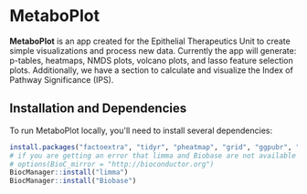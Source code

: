 # MetaboPlot

<p><b>MetaboPlot</b> is an app created for the Epithelial Therapeutics Unit to create simple visualizations and process new data. Currently the app will generate: p-tables, heatmaps, NMDS plots, volcano plots, and lasso feature selection plots. Additionally, we have a section to calculate and visualize the Index of Pathway Significance (IPS).</p>

<h2>Installation and Dependencies</h2>
<p>To run MetaboPlot locally, you'll need to install several dependencies: </p>

``` R
install.packages("factoextra", "tidyr", "pheatmap", "grid", "ggpubr", "ggrepel", "vegan", "ggrepel", "shinythemes", "glmnet", "glmnetUtilscaret", "BiocManager", repos='http://cran.rstudio.com/')
# if you are getting an error that limma and Biobase are not available for your version of R, run the line of code below then try again 
# options(BioC_mirror = "http://bioconductor.org")
BiocManager::install("limma")
BiocManager::install("Biobase")
```